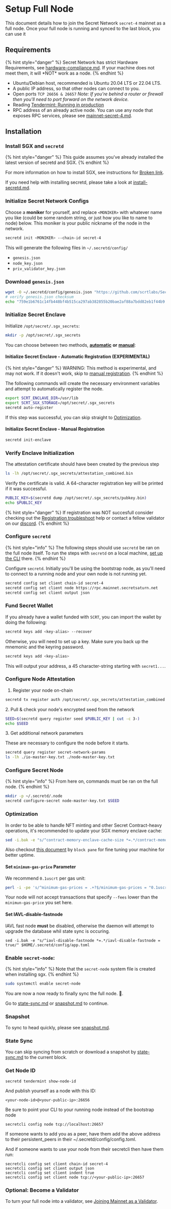# Setup Full Node

This document details how to join the Secret Network `secret-4` mainnet as a full node. Once your full node is running and synced to the last block, you can use it

## Requirements <a href="#requirements" id="requirements"></a>

{% hint style="danger" %}
Secret Network has strict Hardware Requirements, see [hardware-compliance.md](../hardware-setup/hardware-compliance.md "mention"). If your machine does not meet them, it will \*NOT\* work as a node.
{% endhint %}

* Ubuntu/Debian host, recommended is Ubuntu 20.04 LTS or 22.04 LTS.
* A public IP address, so that other nodes can connect to you.
* Open ports `TCP 26656 & 26657` _Note: If you're behind a router or firewall then you'll need to port forward on the network device._
* Reading [Tendermint: Running in production](https://docs.tendermint.com/v0.34/tendermint-core/running-in-production.html)
* RPC address of an already active node. You can use any node that exposes RPC services, please see [mainnet-secret-4.md](../../../../development/resources-api-contract-addresses/connecting-to-the-network/mainnet-secret-4.md "mention").

## Installation <a href="#installation" id="installation"></a>

### **Install SGX and `secretd`**

{% hint style="danger" %}
This guide assumes you've already installed the latest version of secretd and SGX.
{% endhint %}

For more information on how to install SGX, see instructions for [Broken link](broken-reference "mention").

If you need help with installing secretd, please take a look at [install-secretd.md](../testnet/install-secretd.md "mention").

### **Initialize Secret Network Configs**

Choose a **moniker** for yourself, and replace `<MONIKER>` with whatever name you like (could be some random string, or just how you like to name to node) below. This moniker is your public nickname of the node in the network.

```bash
secretd init <MONIKER> --chain-id secret-4
```

This will generate the following files in `~/.secretd/config/`

* `genesis.json`
* `node_key.json`
* `priv_validator_key.json`

### **Download `genesis.json`**

```bash
wget -O ~/.secretd/config/genesis.json "https://github.com/scrtlabs/SecretNetwork/releases/download/v1.2.0/genesis.json"
# verify genesis.json checksum
echo "759e1b6761c14fb448bf4b515ca297ab382855b20bae2af88a7bdd82eb1f44b9 $HOME/.secretd/config/genesis.json" | sha256sum --check
```

### **Initialize Secret Enclave**

Initialize `/opt/secret/.sgx_secrets`:

```bash
mkdir -p /opt/secret/.sgx_secrets
```

You can choose between two methods, [**automatic**](setup-full-node.md#initialize-secret-enclave---automatic-registration-experimental) **or** [**manual**](setup-full-node.md#initialize-secret-enclave---manual-registration):

#### **Initialize Secret Enclave - Automatic Registration (EXPERIMENTAL)**

{% hint style="danger" %}
WARNING: This method is experimental, and may not work. If it doesn't work, skip to [manual registration](setup-full-node.md#initialize-secret-enclave---manual-registration).
{% endhint %}

The following commands will create the necessary environment variables and attempt to automatically register the node.

```bash
export SCRT_ENCLAVE_DIR=/usr/lib
export SCRT_SGX_STORAGE=/opt/secret/.sgx_secrets
secretd auto-register
```

If this step was successful, you can skip straight to [Optimization](setup-full-node.md#optimization).

#### **Initialize Secret Enclave - Manual Registration**

```bash
secretd init-enclave
```

### Verify Enclave Initialization

The attestation certificate should have been created by the previous step

```bash
ls -lh /opt/secret/.sgx_secrets/attestation_combined.bin
```

Verify the certificate is valid. A 64-character registration key will be printed if it was successful.

```bash
PUBLIC_KEY=$(secretd dump /opt/secret/.sgx_secrets/pubkey.bin)
echo $PUBLIC_KEY
```

{% hint style="danger" %}
If registration was NOT succesfull consider checking out the [Registration troubleshoot](../hardware-setup/registration-troubleshooting.md) help or contact a fellow validator on our [discord](https://scrt.network/discord).
{% endhint %}

### **Configure `secretd`**

{% hint style="info" %}
The following steps should use `secretd` be ran on the full node itself. To run the steps with `secretd` on a local machine, [set up the CLI](https://docs.scrt.network/cli/install-cli.html) there.
{% endhint %}

Configure `secretd`. Initially you'll be using the bootstrap node, as you'll need to connect to a running node and your own node is not running yet.

```bash
secretd config set client chain-id secret-4
secretd config set client node https://rpc.mainnet.secretsaturn.net
secretd config set client output json
```

### **Fund Secret Wallet**

If you already have a wallet funded with `SCRT`, you can import the wallet by doing the following:

```bash
secretd keys add <key-alias> --recover
```

Otherwise, you will need to set up a key. Make sure you back up the mnemonic and the keyring password.

```bash
secretd keys add <key-alias>
```

This will output your address, a 45 character-string starting with `secret1...`.

### **Configure Node Attestation**

1. Register your node on-chain

```bash
secretd tx register auth /opt/secret/.sgx_secrets/attestation_combined.bin -y --gas 700000 --from <key-alias>
```

2\. Pull & check your node's encrypted seed from the network

```bash
SEED=$(secretd query register seed $PUBLIC_KEY | cut -c 3-)
echo $SEED
```

3\. Get additional network parameters

These are necessary to configure the node before it starts.

```bash
secretd query register secret-network-params
ls -lh ./io-master-key.txt ./node-master-key.txt
```

### **Configure Secret Node**

{% hint style="info" %}
From here on, commands must be ran on the full node.
{% endhint %}

```bash
mkdir -p ~/.secretd/.node
secretd configure-secret node-master-key.txt $SEED
```

### **Optimization**

In order to be able to handle NFT minting and other Secret Contract-heavy operations, it's recommended to update your SGX memory enclave cache:

```bash
sed -i.bak -e "s/^contract-memory-enclave-cache-size *=.*/contract-memory-enclave-cache-size = \"15\"/" ~/.secretd/config/app.toml
```

Also checkout [this document](https://gist.github.com/blockpane/40bc6b64caa48fdaff3b0760acb51eaa) by `block pane` for fine tuning your machine for better uptime.

#### **Set `minimum-gas-price` Parameter**

We recommend `0.1uscrt` per gas unit:

```bash
perl -i -pe 's/^minimum-gas-prices = .+?$/minimum-gas-prices = "0.1uscrt"/' ~/.secretd/config/app.toml
```

Your node will not accept transactions that specify `--fees` lower than the `minimun-gas-price` you set here.

#### Set IAVL-disable-fastnode

IAVL fast node **must** be disabled, otherwise the daemon will attempt to upgrade the database whil state sync is occuring.

```
sed -i.bak -e "s/^iavl-disable-fastnode *=.*/iavl-disable-fastnode = true/" $HOME/.secretd/config/app.toml
```

### **Enable `secret-node`:**

{% hint style="info" %}
Note that the `secret-node` system file is created when installing sgx.
{% endhint %}

```bash
sudo systemctl enable secret-node 
```

You are now a now ready to finally sync the full node. 🎉.

Go to [state-sync.md](state-sync.md "mention") or [snapshot.md](snapshot.md "mention") to continue.

### **Snapshot**

To sync to head quickly, please see [snapshot.md](snapshot.md "mention").

### **State Sync**

You can skip syncing from scratch or download a snapshot by [state-sync.md](state-sync.md "mention") to the current block.

### Get Node ID <a href="#id-21-get-your-node-id-with" id="id-21-get-your-node-id-with"></a>

`secretd tendermint show-node-id`

And publish yourself as a node with this ID:

```
<your-node-id>@<your-public-ip>:26656
```

Be sure to point your CLI to your running node instead of the bootstrap node

`secretcli config node tcp://localhost:26657`

If someone wants to add you as a peer, have them add the above address to their persistent\_peers in their \~/.secretd/config/config.toml.

And if someone wants to use your node from their secretcli then have them run:

```
secretcli config set client chain-id secret-4
secretcli config set client output json
secretcli config set client indent true
secretcli config set client node tcp://<your-public-ip>:26657
```

### **Optional: Become a Validator**

To turn your full node into a validator, see [Joining Mainnet as a Validator](https://docs.scrt.network/docs/node-runners/node-setup/becoming-a-validator).
